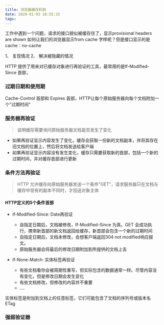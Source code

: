 ```yaml
---
title: 浏览器缓存机制
date: 2020-01-03 16:55:33
tags:
---
```


工作中遇到一个问题，请求的接口貌似被缓存住了，显示provisional headers are shown
如何让我们的浏览器显示from cache 字样呢？但是接口显示的是cache：no-cache

1、 复现情况
2、 解决被隐藏的情况

HTTP 提供了用来对已缓存对象进行再验证的工具，最常用的是If-Modified-Since 首部，

### 过期日期和使用期
Cache-Control 首部和 Expires 首部，HTTP让每个原始服务器向每个文档附加一个"过期时间"

### 服务器再验证
> 说明缓存需要询问原始服务器文档是否发生了变化

- 如果再验证显示内容发生了变化，缓存会获取一份新的文档副本，并将其存在旧文档的位置上，然后将文档发送给客户端
- 如果再验证显示内容没有发生变化，缓存只需要获取新的首部，包括一个新的过期时间，并对缓存首部进行更新

### 条件方法再验证
> HTTP 允许缓存向原始服务器发送一个条件"GET"，请求服务器只在文档与缓存中现有的副本不同时，才回送对象主体

#### HTTP定义的5个条件首部

- If-Modified-Since:<date> Date再验证
   - 自指定日期后，文档被修改，If-Modified-Since 为真。GET 会成功执行，携带新首部的新文档返回给缓存，新首部会包含一个新的过期时间
   - 自指定日期后，文档未修改，会想客户端返回304 not modified响应报文。
   - 原始服务器会将最后的修改日期附加到所提供的文档上去

- If-None-Match:<tags> 实体标签再验证
   - 有些文档看你会被周期性重写，但实际包含的数据通常一样。尽管内容没有变化，但是修改日期会发生变化
   - 有些文档修改，但修改的内容并不重要
   - ....

实体标签是附加到文档上的任意标签，它们可能包含了文档的序列号或版本名 ETag


### 强弱验证器
